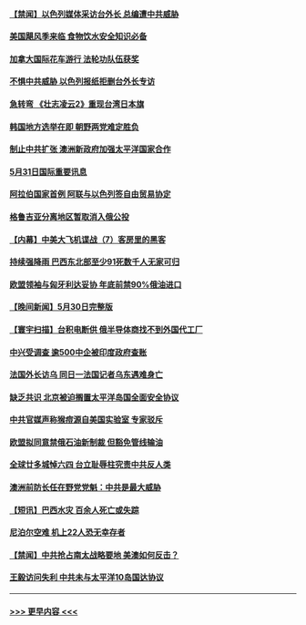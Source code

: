 #### [【禁闻】以色列媒体采访台外长 总编遭中共威胁](../pages/prog202/a103443226.md?t=06010150) 
#### [美国飓风季来临 食物饮水安全知识必备](../pages/prog202/a103443028.md?t=06010150) 
#### [加拿大国际花车游行 法轮功队伍获奖](../pages/prog202/a103442983.md?t=06010150) 
#### [不惧中共威胁 以色列报纸拒删台外长专访](../pages/prog202/a103443012.md?t=06010150) 
#### [急转弯 《壮志凌云2》重现台湾日本旗](../pages/prog202/a103443001.md?t=06010150) 
#### [韩国地方选举在即 朝野两党难定胜负](../pages/prog202/a103442979.md?t=06010150) 
#### [制止中共扩张 澳洲新政府加强太平洋国家合作](../pages/prog202/a103442977.md?t=06010150) 
#### [5月31日国际重要讯息](../pages/prog202/a103442975.md?t=06010150) 
#### [阿拉伯国家首例 阿联与以色列签自由贸易协定](../pages/prog202/a103442938.md?t=06010150) 
#### [格鲁吉亚分离地区暂取消入俄公投](../pages/prog202/a103442853.md?t=06010150) 
#### [【内幕】中美大飞机谍战（7）客房里的黑客](../pages/prog202/a103442863.md?t=06010150) 
#### [持续强降雨 巴西东北部至少91死数千人无家可归](../pages/prog202/a103442842.md?t=06010150) 
#### [欧盟领袖与匈牙利达妥协 年底前禁90%俄油进口](../pages/prog202/a103442799.md?t=06010150) 
#### [【晚间新闻】5月30日完整版](../pages/prog202/a103442615.md?t=06010150) 
#### [【寰宇扫描】台积电断供 俄半导体商找不到外国代工厂](../pages/prog202/a103442630.md?t=06010150) 
#### [中兴受调查 逾500中企被印度政府查账](../pages/prog202/a103442544.md?t=06010150) 
#### [法国外长访乌 同日一法国记者乌东遇难身亡](../pages/prog202/a103442549.md?t=06010150) 
#### [缺乏共识 北京被迫搁置太平洋岛国全面安全协议](../pages/prog202/a103442444.md?t=06010150) 
#### [中共官媒声称猴痘源自美国实验室 专家驳斥](../pages/prog202/a103442407.md?t=06010150) 
#### [欧盟拟同意禁俄石油新制裁 但豁免管线输油](../pages/prog202/a103442346.md?t=06010150) 
#### [全球廿多城悼六四 台立耻辱柱究责中共反人类](../pages/prog202/a103442358.md?t=06010150) 
#### [澳洲前防长任在野党党魁：中共是最大威胁](../pages/prog202/a103442344.md?t=06010150) 
#### [【短讯】巴西水灾 百余人死亡或失踪](../pages/prog202/a103442339.md?t=06010150) 
#### [尼泊尔空难 机上22人恐无幸存者](../pages/prog202/a103442337.md?t=06010150) 
#### [【禁闻】中共抢占南太战略要地 美澳如何反击？](../pages/prog202/a103442273.md?t=06010150) 
#### [王毅访问失利 中共未与太平洋10岛国达协议](../pages/prog202/a103442225.md?t=06010150) 

----
#### [ >>> 更早内容 <<< ](../indexes/prog202-earlier.md)
